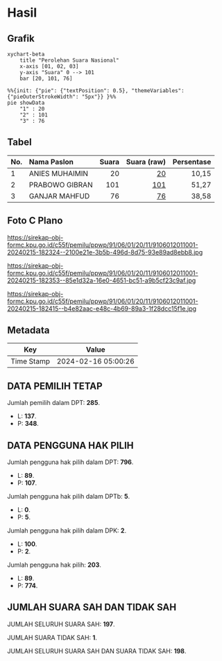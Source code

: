 # Hasil

## Grafik

```mermaid
xychart-beta
    title "Perolehan Suara Nasional"
    x-axis [01, 02, 03]
    y-axis "Suara" 0 --> 101
    bar [20, 101, 76]
```

```mermaid
%%{init: {"pie": {"textPosition": 0.5}, "themeVariables": {"pieOuterStrokeWidth": "5px"}} }%%
pie showData
    "1" : 20
    "2" : 101
    "3" : 76
```

## Tabel

| No. | Nama Paslon    | Suara | Suara (raw) | Persentase |
|:--- |:-------------- | -----:| -----------:| ----------:|
| 1   | ANIES MUHAIMIN | 20    | [20][p-1]   | 10,15      |
| 2   | PRABOWO GIBRAN | 101   | [101][p-2]  | 51,27      |
| 3   | GANJAR MAHFUD  | 76    | [76][p-3]   | 38,58      |


[p-1]: https://github.com/gigit-pemilu/pemilu-2024/blob/main/pilpres/hitung-suara/sub/91-papua/sub/06-biak-numfor/sub/01-biak-kota/sub/2011-parai/sub/001-tps/sub/paslon-1.txt
[p-2]: https://github.com/gigit-pemilu/pemilu-2024/blob/main/pilpres/hitung-suara/sub/91-papua/sub/06-biak-numfor/sub/01-biak-kota/sub/2011-parai/sub/001-tps/sub/paslon-2.txt
[p-3]: https://github.com/gigit-pemilu/pemilu-2024/blob/main/pilpres/hitung-suara/sub/91-papua/sub/06-biak-numfor/sub/01-biak-kota/sub/2011-parai/sub/001-tps/sub/paslon-3.txt

## Foto C Plano

https://sirekap-obj-formc.kpu.go.id/c55f/pemilu/ppwp/91/06/01/20/11/9106012011001-20240215-182324--2100e21e-3b5b-496d-8d75-93e89ad8ebb8.jpg

https://sirekap-obj-formc.kpu.go.id/c55f/pemilu/ppwp/91/06/01/20/11/9106012011001-20240215-182353--85e1d32a-16e0-4651-bc51-a9b5cf23c9af.jpg

https://sirekap-obj-formc.kpu.go.id/c55f/pemilu/ppwp/91/06/01/20/11/9106012011001-20240215-182415--b4e82aac-e48c-4b69-89a3-1f28dcc15f1e.jpg


## Metadata

| Key        | Value               |
| ---------- | ------------------- |
| Time Stamp | 2024-02-16 05:00:26 |


## DATA PEMILIH TETAP

Jumlah pemilih dalam DPT: **285**.
 * L: **137**.
 * P: **348**.

## DATA PENGGUNA HAK PILIH

Jumlah pengguna hak pilih dalam DPT: **796**.
 * L: **89**.
 * P: **107**.

Jumlah pengguna hak pilih dalam DPTb: **5**.
 * L: **0**.
 * P: **5**.

Jumlah pengguna hak pilih dalam DPK: **2**.
 * L: **100**.
 * P: **2**.

Jumlah pengguna hak pilih: **203**.
 * L: **89**.
 * P: **774**.

## JUMLAH SUARA SAH DAN TIDAK SAH

JUMLAH SELURUH SUARA SAH: **197**.

JUMLAH SUARA TIDAK SAH: **1**.

JUMLAH SELURUH SUARA SAH DAN SUARA TIDAK SAH: **198**.


